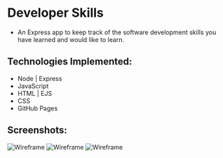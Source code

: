 # Developer Skills

* An Express app to keep track of the software development skills you have learned and would like to learn. 

## Technologies Implemented:

* Node | Express
* JavaScript
* HTML | EJS
* CSS
* GitHub Pages

## Screenshots:

![Wireframe]()
![Wireframe]()
![Wireframe]()
